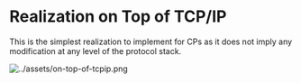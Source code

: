 # Realization on Top of TCP/IP

This is the simplest realization to implement for CPs as it does not imply any modification at any level of the protocol stack.

![../assets/on-top-of-tcpip.png](Some)